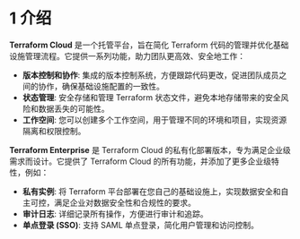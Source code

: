 
# 1 介绍 

**Terraform Cloud** 是一个托管平台，旨在简化 Terraform 代码的管理并优化基础设施管理流程。它提供一系列功能，助力团队更高效、安全地工作：
- **版本控制和协作**: 集成的版本控制系统，方便跟踪代码更改，促进团队成员之间的协作，确保基础设施配置的一致性。
- **状态管理**: 安全存储和管理 Terraform 状态文件，避免本地存储带来的安全风险和数据丢失的可能性。
- **工作空间**: 您可以创建多个工作空间，用于管理不同的环境和项目，实现资源隔离和权限控制。

**Terraform Enterprise** 是 Terraform Cloud 的私有化部署版本，专为满足企业级需求而设计。它提供了 Terraform Cloud 的所有功能，并添加了更多企业级特性，例如：
- **私有实例**: 将 Terraform 平台部署在您自己的基础设施上，实现数据安全和自主可控，满足企业对数据安全性和合规性的要求。
- **审计日志**: 详细记录所有操作，方便进行审计和追踪。
- **单点登录 (SSO)**: 支持 SAML 单点登录，简化用户管理和访问控制。

